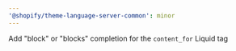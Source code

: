 ```yaml
---
'@shopify/theme-language-server-common': minor
---
```


Add "block" or "blocks" completion for the `content_for` Liquid tag
